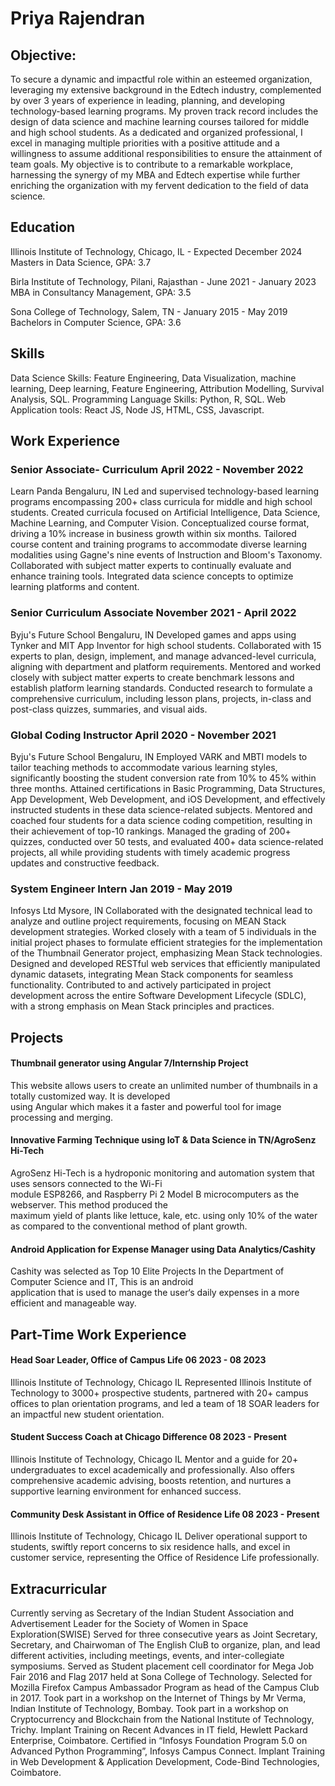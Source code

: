 # Priya Rajendran 

## Objective:
To secure a dynamic and impactful role within an esteemed organization, leveraging my extensive background in the Edtech industry, complemented by over 3 years of experience in leading, planning, and developing technology-based learning programs. My proven track record includes the design of data science and machine learning courses tailored for middle and high school students. As a dedicated and organized professional, I excel in managing multiple priorities with a positive attitude and a willingness to assume additional responsibilities to ensure the attainment of team goals. My objective is to contribute to a remarkable workplace, harnessing the synergy of my MBA and Edtech expertise while further enriching the organization with my fervent dedication to the field of data science. 

## Education 
Illinois Institute of Technology, Chicago, IL													             - Expected December 2024
Masters in Data Science, GPA: 3.7
 
Birla Institute of Technology, Pilani, Rajasthan													   - June 2021 - January 2023
MBA in Consultancy Management, GPA: 3.5
 
Sona College of Technology, Salem, TN   													            - January 2015 - May 2019
Bachelors in Computer Science, GPA: 3.6

## Skills
 Data Science Skills: Feature Engineering, Data Visualization, machine learning, Deep learning, Feature Engineering, Attribution Modelling, Survival Analysis, SQL.
  Programming Language Skills: Python, R, SQL.
 Web Application tools: React JS, Node JS, HTML, CSS, Javascript.

## Work Experience 
### Senior Associate- Curriculum															   April 2022 - November 2022
Learn Panda	Bengaluru, IN
Led and supervised technology-based learning programs encompassing 200+ class curricula for middle and high school students.
Created curricula focused on Artificial Intelligence, Data Science, Machine Learning, and Computer Vision.
Conceptualized course format, driving a 10% increase in business growth within six months.
Tailored course content and training programs to accommodate diverse learning modalities using Gagne's nine events of Instruction and Bloom's Taxonomy.
Collaborated with subject matter experts to continually evaluate and enhance training tools.
Integrated data science concepts to optimize learning platforms and content.
 
### Senior Curriculum Associate																   November 2021 - April 2022
Byju's Future School	Bengaluru, IN
Developed games and apps using Tynker and MIT App Inventor for high school students.
Collaborated with 15 experts to plan, design, implement, and manage advanced-level curricula, aligning with department and platform requirements.
Mentored and worked closely with subject matter experts to create benchmark lessons and establish platform learning standards.
Conducted research to formulate a comprehensive curriculum, including lesson plans, projects, in-class and post-class quizzes, summaries, and visual aids.

### Global Coding Instructor																    April 2020 - November 2021
Byju's Future School	Bengaluru, IN
Employed VARK and MBTI models to tailor teaching methods to accommodate various learning styles, significantly boosting the student conversion rate from 10% to 45% within three months.
Attained certifications in Basic Programming, Data Structures, App Development, Web Development, and iOS Development, and effectively instructed students in these data science-related subjects.
Mentored and coached four students for a data science coding competition, resulting in their achievement of top-10 rankings.
Managed the grading of 200+ quizzes, conducted over 50 tests, and evaluated 400+ data science-related projects, all while providing students with timely academic progress updates and constructive feedback.
 
### System Engineer Intern	                                                                                                                                   Jan 2019 - May 2019
Infosys Ltd	Mysore, IN
Collaborated with the designated technical lead to analyze and outline project requirements, focusing on MEAN Stack development strategies.
Worked closely with a team of 5 individuals in the initial project phases to formulate efficient strategies for the implementation of the Thumbnail Generator project, emphasizing Mean Stack technologies.
Designed and developed RESTful web services that efficiently manipulated dynamic datasets, integrating Mean Stack components for seamless functionality.
Contributed to and actively participated in project development across the entire Software Development Lifecycle (SDLC), with a strong emphasis on Mean Stack principles and practices.



## Projects
 #### Thumbnail generator using Angular 7/Internship Project
  This website allows users to create an unlimited number of thumbnails in a totally customized way. It is developed    
  using Angular which makes it a faster and powerful tool for image processing and merging.
  
  #### Innovative Farming Technique using IoT & Data Science in TN/AgroSenz Hi-Tech
   AgroSenz Hi-Tech is a hydroponic monitoring and automation system that uses sensors connected to the Wi-Fi   
   module ESP8266, and Raspberry Pi 2 Model B microcomputers as the webserver. This method produced the     
   maximum yield of plants like lettuce, kale, etc. using only 10% of the water as compared to the conventional method 
   of plant growth.

 #### Android Application for Expense Manager using Data Analytics/Cashity
   Cashity was selected as Top 10 Elite Projects In the Department of Computer Science and IT, This is an android    
   application that is used to manage the user‘s daily expenses in a more efficient and manageable way.

## Part-Time Work Experience
#### Head Soar Leader, Office of Campus Life	                                                                                                                      06 2023 - 08 2023
Illinois Institute of Technology, Chicago IL 
Represented Illinois Institute of Technology to 3000+ prospective students, partnered with 20+ campus offices to plan orientation programs, and led a team of 18 SOAR leaders for an impactful new student orientation.

#### Student Success Coach at Chicago Difference	                                                                                                                  08 2023 - Present
Illinois Institute of Technology, Chicago IL 
Mentor and a guide for 20+ undergraduates to excel academically and professionally. Also offers comprehensive academic advising, boosts retention, and nurtures a supportive learning environment for enhanced success.

#### Community Desk Assistant in Office of Residence Life	                                                                                                         08 2023 - Present
Illinois Institute of Technology, Chicago IL 
Deliver operational support to students, swiftly report concerns to six residence halls, and excel in customer service, representing the Office of Residence Life professionally.


## Extracurricular 

Currently serving as Secretary of the Indian Student Association and Advertisement Leader for the Society of Women in Space Exploration(SWISE)
Served for three consecutive years as Joint Secretary, Secretary, and Chairwoman of The English CluB to organize, plan, and lead different activities, including meetings, events, and inter-collegiate symposiums.
Served as Student placement cell coordinator for Mega Job Fair 2016 and Flag 2017 held at Sona College of Technology.
Selected for Mozilla Firefox Campus Ambassador Program as head of the Campus Club in 2017.
Took part in a workshop on the Internet of Things by Mr Verma, Indian Institute of Technology, Bombay.
Took part in a workshop on Cryptocurrency and Blockchain from the National Institute of Technology, Trichy.
Implant Training on Recent Advances in IT field, Hewlett Packard Enterprise, Coimbatore.
Certified in “Infosys Foundation Program 5.0 on Advanced Python Programming”, Infosys Campus Connect.
Implant Training in Web Development & Application Development, Code-Bind Technologies, Coimbatore.
